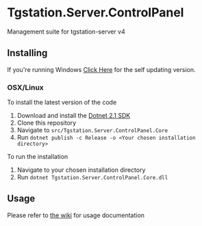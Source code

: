 # Tgstation.Server.ControlPanel

Management suite for tgstation-server v4

## Installing

If you're running Windows [Click Here](https://github.com/tgstation/Tgstation.Server.ControlPanel/releases/download/latest/Setup.exe) for the self updating version.

### OSX/Linux

To install the latest version of the code

1. Download and install the [Dotnet 2.1 SDK](https://www.microsoft.com/net/download/dotnet-core/2.1)
2. Clone this repository
3. Navigate to `src/Tgstation.Server.ControlPanel.Core`
4. Run `dotnet publish -c Release -o <Your chosen installation directory>`

To run the installation

1. Navigate to your chosen installation directory
2. Run `dotnet Tgstation.Server.ControlPanel.Core.dll`

## Usage

Please refer to [the wiki](https://github.com/tgstation/Tgstation.Server.ControlPanel/wiki) for usage documentation
